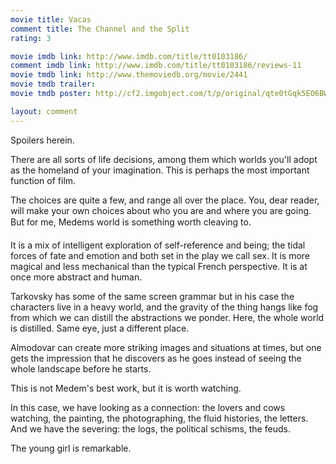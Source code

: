 ```yaml
---
movie title: Vacas
comment title: The Channel and the Split
rating: 3

movie imdb link: http://www.imdb.com/title/tt0103186/
comment imdb link: http://www.imdb.com/title/tt0103186/reviews-11
movie tmdb link: http://www.themoviedb.org/movie/2441
movie tmdb trailer: 
movie tmdb poster: http://cf2.imgobject.com/t/p/original/qte0tGqk5EO6BW8UvZgxfKhGneL.jpg

layout: comment
---
```


Spoilers herein.

There are all sorts of life decisions, among them which worlds you'll adopt as the  homeland of your imagination. This is perhaps the most important function of film.

The choices are quite a few, and range all over the place. You, dear reader, will make  your own choices about who you are and where you are going. But for me, Medems  world is something worth cleaving to. 

It is a mix of intelligent exploration of self-reference and being; the tidal forces of fate  and emotion and both set in the play we call sex. It is more magical and less mechanical  than the typical French perspective. It is at once more abstract and human.

Tarkovsky has some of the same screen grammar but in his case the characters live in a  heavy world, and the gravity of the thing hangs like fog from which we can distill the  abstractions we ponder. Here, the whole world is distilled. Same eye, just a different  place.

Almodovar can create more striking images and situations at times, but one gets the  impression that he discovers as he goes instead of seeing the whole landscape before he  starts. 

This is not Medem's best work, but it is worth watching.

In this case, we have looking as a connection: the lovers and cows watching, the  painting, the photographing, the fluid histories, the letters. And we have the severing:  the logs, the political schisms, the feuds.

The young girl is remarkable.